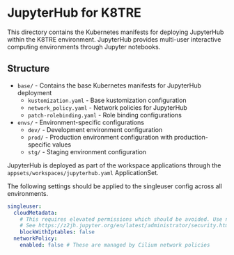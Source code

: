 # JupyterHub for K8TRE

This directory contains the Kubernetes manifests for deploying JupyterHub within the K8TRE environment. JupyterHub provides multi-user interactive computing environments through Jupyter notebooks.

## Structure

- `base/` - Contains the base Kubernetes manifests for JupyterHub deployment
  - `kustomization.yaml` - Base kustomization configuration
  - `network_policy.yaml` - Network policies for JupyterHub
  - `patch-rolebinding.yaml` - Role binding configurations
- `envs/` - Environment-specific configurations
  - `dev/` - Development environment configuration
  - `prod/` - Production environment configuration with production-specific values
  - `stg/` - Staging environment configuration

JupyterHub is deployed as part of the workspace applications through the `appsets/workspaces/jupyterhub.yaml` ApplicationSet.

The following settings should be applied to the singleuser config across all environments.

```yaml
singleuser:
  cloudMetadata:
    # This requires elevated permissions which should be avoided. Use network policies instead.
    # See https://z2jh.jupyter.org/en/latest/administrator/security.html#audit-cloud-metadata-server-access
    blockWithIptables: false
  networkPolicy:
    enabled: false # These are managed by Cilium network policies
```
